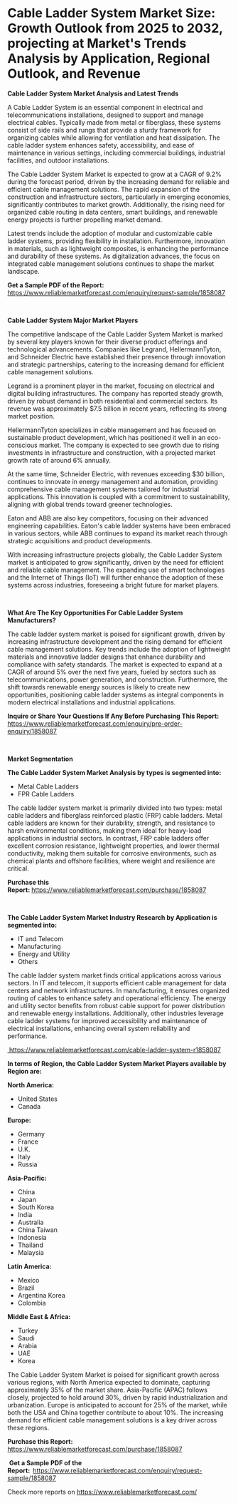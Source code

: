 <p><h1>Cable Ladder System Market Size: Growth Outlook from 2025 to 2032, projecting at Market's Trends Analysis by Application, Regional Outlook, and Revenue</h1></p><p><strong>Cable Ladder System Market Analysis and Latest Trends</strong></p>
<p><p>A Cable Ladder System is an essential component in electrical and telecommunications installations, designed to support and manage electrical cables. Typically made from metal or fiberglass, these systems consist of side rails and rungs that provide a sturdy framework for organizing cables while allowing for ventilation and heat dissipation. The cable ladder system enhances safety, accessibility, and ease of maintenance in various settings, including commercial buildings, industrial facilities, and outdoor installations.</p><p>The Cable Ladder System Market is expected to grow at a CAGR of 9.2% during the forecast period, driven by the increasing demand for reliable and efficient cable management solutions. The rapid expansion of the construction and infrastructure sectors, particularly in emerging economies, significantly contributes to market growth. Additionally, the rising need for organized cable routing in data centers, smart buildings, and renewable energy projects is further propelling market demand. </p><p>Latest trends include the adoption of modular and customizable cable ladder systems, providing flexibility in installation. Furthermore, innovation in materials, such as lightweight composites, is enhancing the performance and durability of these systems. As digitalization advances, the focus on integrated cable management solutions continues to shape the market landscape.</p></p>
<p><strong>Get a Sample PDF of the Report:&nbsp;</strong> <a href="https://www.reliablemarketforecast.com/enquiry/request-sample/1858087?utm_campaign=2260&utm_medium=2&utm_source=Github&utm_content=ia&utm_term=22022025&utm_id=cable-ladder-system">https://www.reliablemarketforecast.com/enquiry/request-sample/1858087</a></p>
<p>&nbsp;</p>
<p><strong>Cable Ladder System Major Market Players</strong></p>
<p><p>The competitive landscape of the Cable Ladder System Market is marked by several key players known for their diverse product offerings and technological advancements. Companies like Legrand, HellermannTyton, and Schneider Electric have established their presence through innovation and strategic partnerships, catering to the increasing demand for efficient cable management solutions.</p><p>Legrand is a prominent player in the market, focusing on electrical and digital building infrastructures. The company has reported steady growth, driven by robust demand in both residential and commercial sectors. Its revenue was approximately $7.5 billion in recent years, reflecting its strong market position.</p><p>HellermannTyton specializes in cable management and has focused on sustainable product development, which has positioned it well in an eco-conscious market. The company is expected to see growth due to rising investments in infrastructure and construction, with a projected market growth rate of around 6% annually.</p><p>At the same time, Schneider Electric, with revenues exceeding $30 billion, continues to innovate in energy management and automation, providing comprehensive cable management systems tailored for industrial applications. This innovation is coupled with a commitment to sustainability, aligning with global trends toward greener technologies.</p><p>Eaton and ABB are also key competitors, focusing on their advanced engineering capabilities. Eaton's cable ladder systems have been embraced in various sectors, while ABB continues to expand its market reach through strategic acquisitions and product developments.</p><p>With increasing infrastructure projects globally, the Cable Ladder System market is anticipated to grow significantly, driven by the need for efficient and reliable cable management. The expanding use of smart technologies and the Internet of Things (IoT) will further enhance the adoption of these systems across industries, foreseeing a bright future for market players.</p></p>
<p>&nbsp;</p>
<p><strong>What Are The Key Opportunities For Cable Ladder System Manufacturers?</strong></p>
<p><p>The cable ladder system market is poised for significant growth, driven by increasing infrastructure development and the rising demand for efficient cable management solutions. Key trends include the adoption of lightweight materials and innovative ladder designs that enhance durability and compliance with safety standards. The market is expected to expand at a CAGR of around 5% over the next five years, fueled by sectors such as telecommunications, power generation, and construction. Furthermore, the shift towards renewable energy sources is likely to create new opportunities, positioning cable ladder systems as integral components in modern electrical installations and industrial applications.</p></p>
<p><strong>Inquire or Share Your Questions If Any Before Purchasing This Report:</strong> <a href="https://www.reliablemarketforecast.com/enquiry/pre-order-enquiry/1858087?utm_campaign=2260&utm_medium=2&utm_source=Github&utm_content=ia&utm_term=22022025&utm_id=cable-ladder-system">https://www.reliablemarketforecast.com/enquiry/pre-order-enquiry/1858087</a></p>
<p>&nbsp;</p>
<p><strong>Market Segmentation</strong></p>
<p><strong>The Cable Ladder System Market Analysis by types is segmented into:</strong></p>
<p><ul><li>Metal Cable Ladders</li><li>FPR Cable Ladders</li></ul></p>
<p><p>The cable ladder system market is primarily divided into two types: metal cable ladders and fiberglass reinforced plastic (FRP) cable ladders. Metal cable ladders are known for their durability, strength, and resistance to harsh environmental conditions, making them ideal for heavy-load applications in industrial sectors. In contrast, FRP cable ladders offer excellent corrosion resistance, lightweight properties, and lower thermal conductivity, making them suitable for corrosive environments, such as chemical plants and offshore facilities, where weight and resilience are critical.</p></p>
<p><strong>Purchase this Report:&nbsp;</strong><a href="https://www.reliablemarketforecast.com/purchase/1858087?utm_campaign=2260&utm_medium=2&utm_source=Github&utm_content=ia&utm_term=22022025&utm_id=cable-ladder-system">https://www.reliablemarketforecast.com/purchase/1858087</a></p>
<p>&nbsp;</p>
<p><strong>The Cable Ladder System Market Industry Research by Application is segmented into:</strong></p>
<p><ul><li>IT and Telecom</li><li>Manufacturing</li><li>Energy and Utility</li><li>Others</li></ul></p>
<p><p>The cable ladder system market finds critical applications across various sectors. In IT and telecom, it supports efficient cable management for data centers and network infrastructures. In manufacturing, it ensures organized routing of cables to enhance safety and operational efficiency. The energy and utility sector benefits from robust cable support for power distribution and renewable energy installations. Additionally, other industries leverage cable ladder systems for improved accessibility and maintenance of electrical installations, enhancing overall system reliability and performance.</p></p>
<p><a href="https://www.reliablemarketforecast.com/cable-ladder-system-r1858087?utm_campaign=2260&utm_medium=2&utm_source=Github&utm_content=ia&utm_term=22022025&utm_id=cable-ladder-system">&nbsp;https://www.reliablemarketforecast.com/cable-ladder-system-r1858087</a></p>
<p><strong>In terms of Region, the Cable Ladder System Market Players available by Region are:</strong></p>
<p>
    <p> <strong> North America: </strong>
        <ul>
            <li>United States</li>
            <li>Canada</li>
        </ul>
        </p> 
    <p> <strong> Europe: </strong>
        <ul>
            <li>Germany</li>
            <li>France</li>
            <li>U.K.</li>
            <li>Italy</li>
            <li>Russia</li>
        </ul>
        </p> 
    <p> <strong> Asia-Pacific: </strong>
        <ul>
            <li>China</li>
            <li>Japan</li>
            <li>South Korea</li>
            <li>India</li>
            <li>Australia</li>
            <li>China Taiwan</li>
            <li>Indonesia</li>
            <li>Thailand</li>
            <li>Malaysia</li>
        </ul>
        </p> 
    <p> <strong> Latin America: </strong>
        <ul>
            <li>Mexico</li>
            <li>Brazil</li>
            <li>Argentina Korea</li>
            <li>Colombia</li>
        </ul>
        </p> 
    <p> <strong> Middle East & Africa: </strong>
        <ul>
            <li>Turkey</li>
            <li>Saudi</li>
            <li>Arabia</li>
            <li>UAE</li>
            <li>Korea</li>
        </ul>
    </p>
    </p>
<p><p>The Cable Ladder System Market is poised for significant growth across various regions, with North America expected to dominate, capturing approximately 35% of the market share. Asia-Pacific (APAC) follows closely, projected to hold around 30%, driven by rapid industrialization and urbanization. Europe is anticipated to account for 25% of the market, while both the USA and China together contribute to about 10%. The increasing demand for efficient cable management solutions is a key driver across these regions.</p></p>
<p><strong>Purchase this Report: </strong><a href="https://www.reliablemarketforecast.com/purchase/1858087?utm_campaign=2260&utm_medium=2&utm_source=Github&utm_content=ia&utm_term=22022025&utm_id=cable-ladder-system">https://www.reliablemarketforecast.com/purchase/1858087</a></p>
<p>&nbsp;<strong>Get a Sample PDF of the Report:&nbsp;&nbsp;</strong><a href="https://www.reliablemarketforecast.com/enquiry/request-sample/1858087?utm_campaign=2260&utm_medium=2&utm_source=Github&utm_content=ia&utm_term=22022025&utm_id=cable-ladder-system">https://www.reliablemarketforecast.com/enquiry/request-sample/1858087</a></p>
<p><strong></strong></p>
<p>Check more reports on <a href="https://www.reliablemarketforecast.com/?utm_campaign=2260&utm_medium=2&utm_source=Github&utm_content=ia&utm_term=22022025&utm_id=cable-ladder-system">https://www.reliablemarketforecast.com/</a></p>
